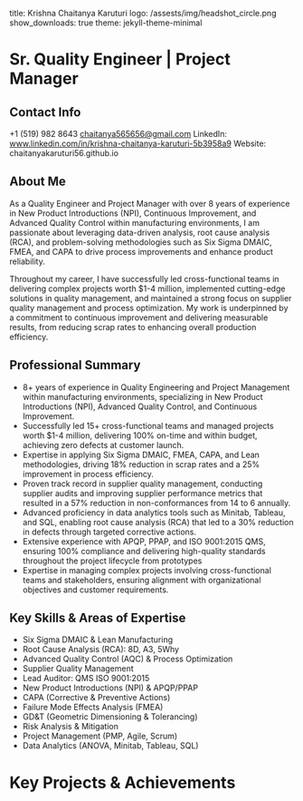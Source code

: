 title: Krishna Chaitanya Karuturi
logo: /assests/img/headshot_circle.png
show_downloads: true
theme: jekyll-theme-minimal

# Sr. Quality Engineer | Project Manager

## Contact Info
+1 (519) 982 8643
chaitanya565656@gmail.com
LinkedIn: www.linkedin.com/in/krishna-chaitanya-karuturi-5b3958a9
Website: chaitanyakaruturi56.github.io

## About Me
As a Quality Engineer and Project Manager with over 8 years of experience in New Product Introductions (NPI), Continuous Improvement, and Advanced Quality Control within manufacturing environments, I am passionate about leveraging data-driven analysis, root cause analysis (RCA), and problem-solving methodologies such as Six Sigma DMAIC, FMEA, and CAPA to drive process improvements and enhance product reliability.

Throughout my career, I have successfully led cross-functional teams in delivering complex projects worth $1-4 million, implemented cutting-edge solutions in quality management, and maintained a strong focus on supplier quality management and process optimization. My work is underpinned by a commitment to continuous improvement and delivering measurable results, from reducing scrap rates to enhancing overall production efficiency.

## Professional Summary
- 8+ years of experience in Quality Engineering and Project Management within manufacturing environments, specializing in New Product Introductions (NPI), Advanced Quality Control, and Continuous Improvement.
- Successfully led 15+ cross-functional teams and managed projects worth $1-4 million, delivering 100% on-time and within budget, achieving zero defects at customer launch.
- Expertise in applying Six Sigma DMAIC, FMEA, CAPA, and Lean methodologies, driving 18% reduction in scrap rates and a 25% improvement in process efficiency.
- Proven track record in supplier quality management, conducting supplier audits and improving supplier performance metrics that resulted in a 57% reduction in non-conformances from 14 to 6 annually.
- Advanced proficiency in data analytics tools such as Minitab, Tableau, and SQL, enabling root cause analysis (RCA) that led to a 30% reduction in defects through targeted corrective actions.
- Extensive experience with APQP, PPAP, and ISO 9001:2015 QMS, ensuring 100% compliance and delivering high-quality standards throughout the project lifecycle from prototypes
- Expertise in managing complex projects involving cross-functional teams and stakeholders, ensuring alignment with organizational objectives and customer requirements.

## Key Skills & Areas of Expertise
- Six Sigma DMAIC & Lean Manufacturing
- Root Cause Analysis (RCA): 8D, A3, 5Why
- Advanced Quality Control (AQC) & Process Optimization
- Supplier Quality Management
- Lead Auditor: QMS ISO 9001:2015
- New Product Introductions (NPI) & APQP/PPAP
- CAPA (Corrective & Preventive Actions)
- Failure Mode Effects Analysis (FMEA)
- GD&T (Geometric Dimensioning & Tolerancing)
- Risk Analysis & Mitigation
- Project Management (PMP, Agile, Scrum)
- Data Analytics (ANOVA, Minitab, Tableau, SQL)

# Key Projects & Achievements
